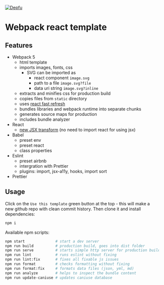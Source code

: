 [![Depfu](https://badges.depfu.com/badges/ceccee0a1b5a9569db79f167dcff365e/overview.svg)](https://depfu.com/github/Alex-K1m/webpack-react-template?project_id=22178)

# Webpack react template

## Features

- Webpack 5
  - html template
  - imports images, fonts, css
    - SVG can be imported as
      - react component `image.svg`
      - path to a file `image.svg?file`
      - data uri string `image.svg?inline`
  - extracts and minifies css for production build
  - copies files from `static` directory
  - uses [react fast refresh](https://github.com/pmmmwh/react-refresh-webpack-plugin)
  - bundles libraries and webpack runtime into separate chunks
  - generates source maps for production
  - includes bundle analyzer
- React
  - [new JSX transform](https://reactjs.org/blog/2020/09/22/introducing-the-new-jsx-transform.html) (no need to import react for using jsx)
- Babel
  - preset env
  - preset react
  - class properties
- Eslint
  - preset airbnb
  - intergration with Prettier
  - plugins: import, jsx-a11y, hooks, import sort
- Prettier

## Usage

Click on the `Use this template` green button at the top - this will make a new github repo with clean commit history. Then clone it and install dependencies:

```sh
npm i
```

Available npm scripts:

```sh
npm start              # start a dev server
npm run build          # production build, goes into dist folder
npm run serve          # starts simple http server for production build
npm run lint           # runs eslint without fixing
npm run lint:fix       # fixes all fixable js issues
npm run format         # checks formatting without fixing
npm run format:fix     # formats data files (json, yml, md)
npm run analyze        # helps to inspect the bundle content
npm run update-caniuse # updates caniuse database
```

